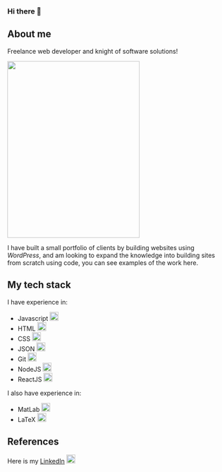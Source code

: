 ### Hi there 👋

<!--
**CSmith91/CSmith91** is a ✨ _special_ ✨ repository because its `README.md` (this file) appears on your GitHub profile.

Here are some ideas to get you started:

- 🔭 I’m currently working on ...
- 🌱 I’m currently learning ...
- 👯 I’m looking to collaborate on ...
- 🤔 I’m looking for help with ...
- 💬 Ask me about ...
- 📫 How to reach me: ...
- 😄 Pronouns: ...
- ⚡ Fun fact: ...
-->

## About me
Freelance web developer and knight of software solutions!

<img src="https://user-images.githubusercontent.com/10632213/221565090-847a2a1e-c0f7-4054-92e5-41a743d30f0c.jpg" width="300" height="400" />

I have built a small portfolio of clients by building websites using *WordPress*, and am looking to expand the knowledge into building sites from scratch using code, you can see examples of the work here.

## My tech stack
I have experience in:
* Javascript <img src="https://user-images.githubusercontent.com/10632213/221564381-d24900e4-1359-45ff-9df0-bf3743f32693.png" width="20" height="20" /> 
* HTML <img src="https://user-images.githubusercontent.com/10632213/221564169-5e017026-03cb-4ccd-90d7-8376e73e8fc0.png" width="20" height="20" /> 
* CSS <img src="https://user-images.githubusercontent.com/10632213/221564288-e2187fe3-bd3e-4539-afd3-01ea7f42d76e.png" width="20" height="20" /> 
* JSON <img src="https://user-images.githubusercontent.com/10632213/221564539-c2a19aa6-ffdc-4143-a473-a6f37f9e2948.png" width="20" height="20" /> 
* Git <img src="https://user-images.githubusercontent.com/10632213/221566772-4fce9690-4159-4aab-9dba-db7d494961ae.png" width="20" height="20" /> 
* NodeJS <img src="https://user-images.githubusercontent.com/10632213/221564728-d2fdf9ce-b0a1-4633-a59e-9f97543e295a.png" width="20" height="20" /> 
* ReactJS <img src="https://user-images.githubusercontent.com/10632213/221566679-4ac4d657-8e5e-4adf-90f3-f5eb4aa68008.png" width="20" height="20" /> 

I also have experience in:
* MatLab <img src="https://user-images.githubusercontent.com/10632213/221566990-ee143a41-f72e-40a8-801b-d5c20d1f3508.png" width="20" height="20" /> 
* LaTeX <img src="https://user-images.githubusercontent.com/10632213/221567496-7bc842f1-8107-4009-aa1e-59870c10fb54.png" width="20" height="20" />


## References
Here is my [LinkedIn](https://www.linkedin.com/in/chris-smith-02b45125a/) <img src="https://user-images.githubusercontent.com/10632213/221563109-bd2f0f27-ec7e-4fcc-8627-7e3f56468cb8.png" width="20" height="20" /> 


